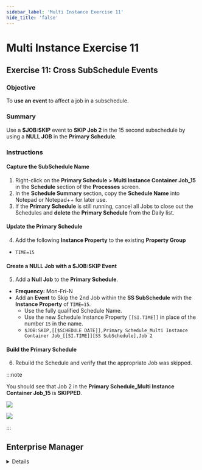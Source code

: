 ```yaml
---
sidebar_label: 'Multi Instance Exercise 11'
hide_title: 'false'
---
```


<head>
  <meta name="robots" content="noindex, nofollow" />
</head>

# Multi Instance Exercise 11

## Exercise 11: Cross SubSchedule Events

### Objective

To **use an event** to affect a job in a subschedule.

### Summary

Use a **$JOB:SKIP** event to **SKIP Job 2** in the 15 second subschedule by using a **NULL JOB** in the **Primary Schedule**.

### Instructions

#### Capture the SubSchedule Name

1. Right-click on the **Primary Schedule > Multi Instance Container Job_15** in the **Schedule** section of the **Processes** screen.
2. In the **Schedule Summary** section, copy the **Schedule Name** into Notepad or Notepad++ for later use.
3. If the **Primary Schedule** is still running, cancel all Jobs to close out the Schedules and **delete** the **Primary Schedule** from the Daily list.

#### Update the Primary Schedule

4. Add the following **Instance Property** to the existing **Property Group** 
  * ```TIME=15```

#### Create a NULL Job with a $JOB:SKIP Event

5. Add a **Null Job** to the **Primary Schedule**.
  * **Frequency:** Mon-Fri-N
  * Add an **Event** to Skip the 2nd Job within the **SS SubSchedule** with the **Instance Property** of ```TIME=15```.
    * Use the fully qualified Schedule Name.
    * Use the new Schedule Instance Property ```[[SI.TIME]]``` in place of the number ```15``` in the name.
    * ```$JOB:SKIP,[[$SCHEDULE DATE]],Primary Schedule_Multi Instance Container Job_[[SI.TIME]][SS SubSchedule],Job 2```

#### Build the Primary Schedule

6. Rebuild the Schedule and verify that the appropriate Job was skipped.

:::note

You should see that Job 2 in the **Primary Schedule_Multi Instance Container Job_15** is **SKIPPED**.

![](../static/imgadvanced/MIEx11Solution1.png)

![](../static/imgadvanced/MIEx11Solution2.png)

:::





## Enterprise Manager

<details>

1.	Record the fully qualified Schedule name of the **SUBSCHEDULE** using the **Schedule Instance** ```TIME``` of ```15``` created in Exercise 10.
2.	If the Schedule is still running, cancel all Jobs to close out the Schedules and **delete** the **PRIMARY SCHEDULE** from the Daily list.
3.	Add the following **Schedule Instance Property** to **PRIMARY SCHEDULE:** ```TIME=15```
4.	Add a **Null Job** to the **Primary Schedule**.
    * **Frequency:** Mon-Fri-N
    * **Event:** Skip the 2nd Job within the **SUBSCHEDULE** with the **Job Instance Property** of ```TIME=15```.
        * Use the fully qualified Schedule Name.
        * Use the new Schedule Instance Property ```[[SI.TIME]]``` in place of the number ```15``` in the name.
5.	Rebuild the Schedule and verify that the appropriate Job was skipped.

</details>